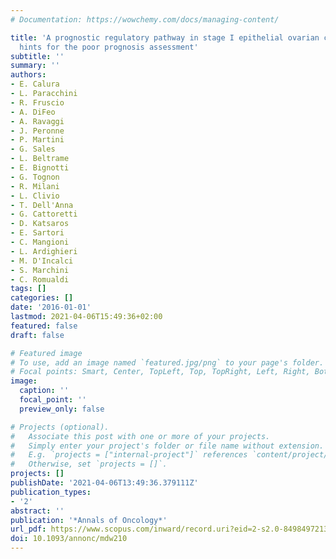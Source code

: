 ```yaml
---
# Documentation: https://wowchemy.com/docs/managing-content/

title: 'A prognostic regulatory pathway in stage I epithelial ovarian cancer: New
  hints for the poor prognosis assessment'
subtitle: ''
summary: ''
authors:
- E. Calura
- L. Paracchini
- R. Fruscio
- A. DiFeo
- A. Ravaggi
- J. Peronne
- P. Martini
- G. Sales
- L. Beltrame
- E. Bignotti
- G. Tognon
- R. Milani
- L. Clivio
- T. Dell'Anna
- G. Cattoretti
- D. Katsaros
- E. Sartori
- C. Mangioni
- L. Ardighieri
- M. D'Incalci
- S. Marchini
- C. Romualdi
tags: []
categories: []
date: '2016-01-01'
lastmod: 2021-04-06T15:49:36+02:00
featured: false
draft: false

# Featured image
# To use, add an image named `featured.jpg/png` to your page's folder.
# Focal points: Smart, Center, TopLeft, Top, TopRight, Left, Right, BottomLeft, Bottom, BottomRight.
image:
  caption: ''
  focal_point: ''
  preview_only: false

# Projects (optional).
#   Associate this post with one or more of your projects.
#   Simply enter your project's folder or file name without extension.
#   E.g. `projects = ["internal-project"]` references `content/project/deep-learning/index.md`.
#   Otherwise, set `projects = []`.
projects: []
publishDate: '2021-04-06T13:49:36.379111Z'
publication_types:
- '2'
abstract: ''
publication: '*Annals of Oncology*'
url_pdf: https://www.scopus.com/inward/record.uri?eid=2-s2.0-84984972130&doi=10.1093%2fannonc%2fmdw210&partnerID=40&md5=ea62260204380502b9f478db193ebcf6
doi: 10.1093/annonc/mdw210
---
```

